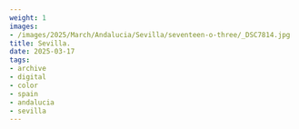 ```yaml
---
weight: 1
images:
- /images/2025/March/Andalucia/Sevilla/seventeen-o-three/_DSC7814.jpg
title: Sevilla.
date: 2025-03-17
tags:
- archive
- digital
- color
- spain
- andalucia
- sevilla
---
```


